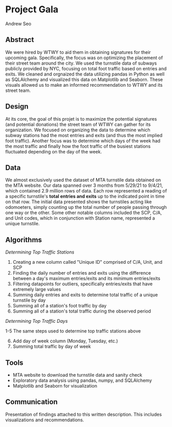 # Project Gala
Andrew Seo

## Abstract
We were hired by WTWY to aid them in obtaining signatures for their upcoming gala. Specifically, the focus was on optimizing the placement of their street team around the city. We used the turnstile data of subways publicly provided by NYC, focusing on total foot traffic based on entries and exits. We cleaned and orgnaized the data utilizing pandas in Python as well as SQLAlchemy and visualized this data on Matplotlib and Seaborn. These visuals allowed us to make an informed recommendation to WTWY and its street team.        

## Design
At its core, the goal of this projet is to maximize the potential signatures (and potential donations) the street team of WTWY can gather for its organization. We focused on organizing the data to determine which subway stations had the most entries and exits (and thus the most implied foot traffic). Another focus was to determine which days of the week had the most traffic and finally how the foot traffic of the busiest stations fluctuated depending on the day of the week.   

## Data
We almost exclusively used the dataset of MTA turnstile data obtained on the MTA website. Our data spanned over 3 months from 5/29/21 to 9/4/21, which contained 2.9 million rows of data. Each row represented a reading of a specific turnstile's **total entries and exits** up to the indicated point in time on that row. The initial data presented shows the turnstiles acting like odomoeters, simply counting up the total number of people passing through one way or the other. Some other notable columns included the SCP, C/A, and Unit codes, which in conjunction with Station name, represented a unique turnstile. 

## Algorithms
_Determining Top Traffic Stations_
1. Creating a new column called "Unique ID" comprised of C/A, Unit, and SCP
2. Finding the daily number of entries and exits using the difference between a day's maximum entries/exits and its minimum entries/exits
3. Filtering datapoints for outliers, specifically entries/exits that have extremely large values
4. Summing daily entries and exits to determine total traffic of a unique turnstile by day
5. Summing all of a station's foot traffic by day
6. Summing all of a station's total traffic during the observed period 

_Determining Top Traffic Days_

1-5 The same steps used to determine top traffic stations above

6. Add day of week column (Monday, Tuesday, etc.)
7. Summing total traffic by day of week  

## Tools
- MTA website to download the turnstile data and sanity check
- Exploratory data analysis using pandas, numpy, and SQLAlchemy
- Matplotlib and Seaborn for visualization

## Communication

Presentation of findings attached to this written description. This includes visualizations and recommendations. 
